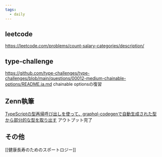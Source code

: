 ```yaml
---
tags:
  - daily
---
```

## leetcode
https://leetcode.com/problems/count-salary-categories/description/

## type-challenge
https://github.com/type-challenges/type-challenges/blob/main/questions/00012-medium-chainable-options/README.ja.md
chainable optionsの復習

## Zenn執筆
[TypeScriptの型再帰呼び出しを使って、graphql-codegenで自動生成された型から部分的な型を取り出す](https://zenn.dev/miroscular/articles/3e12b782db5c17)
アウトプット完了

## その他
[[健康長寿のためのスポートロジー]]


